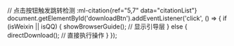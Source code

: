 <html>
// 点击按钮触发跳转检测 ‌:ml-citation{ref="5,7" data="citationList"}
document.getElementById('downloadBtn').addEventListener('click', () => {
    if (isWeixin || isQQ) {
        showBrowserGuide(); // 显示引导层
    } else {
        directDownload(); // 直接执行操作
    }
});
</head>
